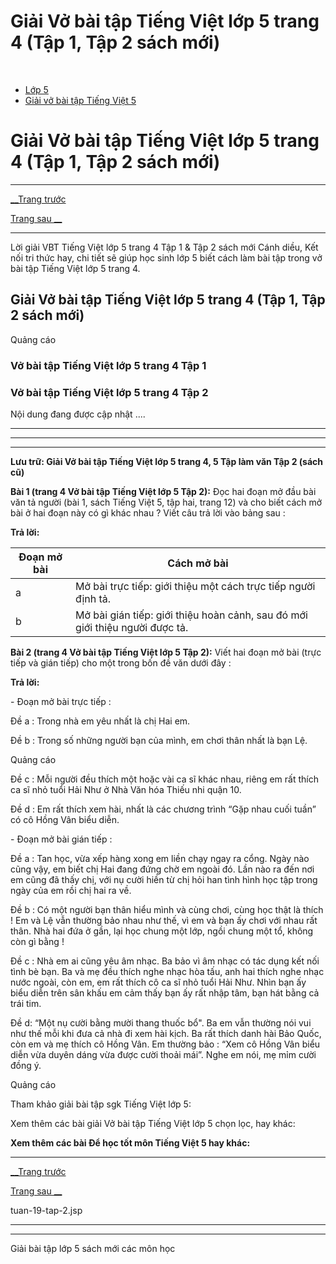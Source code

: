 # Giải Vở bài tập Tiếng Việt lớp 5 trang 4 (Tập 1, Tập 2 sách mới)

﻿

  * [Lớp 5](https://vietjack.com/series/lop-5.jsp)
  * [Giải vở bài tập Tiếng Việt 5](https://vietjack.com/giai-vo-bai-tap-tieng-viet-5/index.jsp)



# Giải Vở bài tập Tiếng Việt lớp 5 trang 4 (Tập 1, Tập 2 sách mới)

* * *

[__Trang trước](https://vietjack.com/giai-vo-bai-tap-tieng-viet-5/tuan-19-tap-2.jsp)

[Trang sau __](https://vietjack.com/giai-vo-bai-tap-tieng-viet-5/tuan-19-tap-2.jsp)

* * *

Lời giải VBT Tiếng Việt lớp 5 trang 4 Tập 1 & Tập 2 sách mới Cánh diều, Kết nối tri thức hay, chi tiết sẽ giúp học sinh lớp 5 biết cách làm bài tập trong vở bài tập Tiếng Việt lớp 5 trang 4.

## Giải Vở bài tập Tiếng Việt lớp 5 trang 4 (Tập 1, Tập 2 sách mới)

Quảng cáo

### Vở bài tập Tiếng Việt lớp 5 trang 4 Tập 1

### Vở bài tập Tiếng Việt lớp 5 trang 4 Tập 2

Nội dung đang được cập nhật ....

* * *

* * *

* * *

**Lưu trữ: Giải Vở bài tập Tiếng Việt lớp 5 trang 4, 5 Tập làm văn Tập 2 (sách cũ)**

**Bài 1 (trang 4 Vở bài tập Tiếng Việt lớp 5 Tập 2):** Đọc hai đoạn mở đầu bài văn tả người (bài 1, sách Tiếng Việt 5, tập hai, trang 12) và cho biết cách mở bài ở hai đoạn này có gì khác nhau ? Viết câu trả lời vào bảng sau :

**Trả lời:**

Đoạn mở bài | Cách mở bài  
---|---  
a | Mở bài trực tiếp: giới thiệu một cách trực tiếp người định tả.  
b | Mở bài gián tiếp: giới thiệu hoàn cảnh, sau đó mới giới thiệu người được tả.  
  
**Bài 2 (trang 4 Vở bài tập Tiếng Việt lớp 5 Tập 2):** Viết hai đoạn mở bài (trực tiếp và gián tiếp) cho một trong bốn đề văn dưới đây :

**Trả lời:**

\- Đoạn mở bài trực tiếp : 

Đề a : Trong nhà em yêu nhất là chị Hai em. 

Đề b : Trong số những người bạn của mình, em chơi thân nhất là bạn Lệ. 

Quảng cáo

Đề c : Mỗi người đều thích một hoặc vài ca sĩ khác nhau, riêng em rất thích ca sĩ nhỏ tuổi Hải Như ở Nhà Văn hóa Thiếu nhi quận 10. 

Đề d : Em rất thích xem hài, nhất là các chương trình “Gặp nhau cuối tuần” có cô Hồng Vân biểu diễn. 

\- Đoạn mở bài gián tiếp : 

Đề a : Tan học, vừa xếp hàng xong em liền chạy ngay ra cổng. Ngày nào cũng vậy, em biết chị Hai đang đứng chờ em ngoài đó. Lần nào ra đến nơi em cũng đã thấy chị, với nụ cười hiền từ chị hỏi han tình hình học tập trong ngày của em rồi chị hai ra về. 

Đề b : Có một người bạn thân hiểu mình và cùng chơi, cùng học thật là thích ! Em và Lệ vẫn thường bảo nhau như thế, vì em và bạn ấy chơi với nhau rất thân. Nhà hai đứa ở gần, lại học chung một lớp, ngồi chung một tổ, không còn gì bằng ! 

Đề c : Nhà em ai cũng yêu âm nhạc. Ba bảo vì âm nhạc có tác dụng kết nối tình bè bạn. Ba và mẹ đều thích nghe nhạc hòa tấu, anh hai thích nghe nhạc nước ngoài, còn em, em rất thích cô ca sĩ nhỏ tuổi Hải Như. Nhìn bạn ấy biểu diễn trên sân khấu em cảm thấy bạn ấy rất nhập tâm, bạn hát bằng cả trái tim. 

Đề d: “Một nụ cười bằng mười thang thuốc bổ". Ba em vẫn thường nói vui như thế mỗi khi đưa cả nhà đi xem hài kịch. Ba rất thích danh hài Bảo Quốc, còn em và mẹ thích cô Hồng Vân. Em thường bảo : “Xem cô Hồng Vân biểu diễn vừa duyên dáng vừa được cười thoải mái”. Nghe em nói, mẹ mỉm cười đồng ý. 

Quảng cáo

Tham khảo giải bài tập sgk Tiếng Việt lớp 5:

Xem thêm các bài giải Vở bài tập Tiếng Việt lớp 5 chọn lọc, hay khác:

**Xem thêm các bài Để học tốt môn Tiếng Việt 5 hay khác:**

* * *

[__Trang trước](https://vietjack.com/giai-vo-bai-tap-tieng-viet-5/tuan-19-tap-2.jsp)

[Trang sau __](https://vietjack.com/giai-vo-bai-tap-tieng-viet-5/tuan-19-tap-2.jsp)

tuan-19-tap-2.jsp

* * *

* * *

Giải bài tập lớp 5 sách mới các môn học

